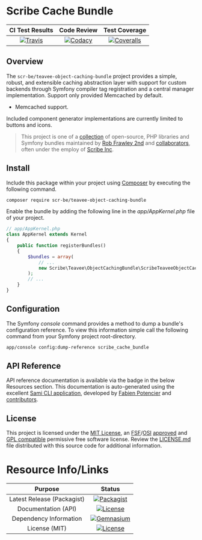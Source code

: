 # Scribe Cache Bundle

| CI Test Results | Code Review     | Test Coverage   |
|:---------------:|:---------------:|:---------------:|
| [![Travis](https://scr.be/teavee-object-caching-bundle/travis_shield)](https://scr.be/teavee-object-caching-bundle/travis) | [![Codacy](https://scr.be/teavee-object-caching-bundle/codacy_shield)](https://scr.be/teavee-object-caching-bundle/codacy) | [![Coveralls](https://scr.be/teavee-object-caching-bundle/coveralls_shield)](https://scr.be/teavee-object-caching-bundle/coveralls) |

## Overview

The `scr-be/teavee-object-caching-bundle` project provides a simple, robust, and extensible caching abstraction
layer with support for custom backends through Symfony compiler tag registration and a central manager implementation.
Support only provided Memcached by default.

- Memcached support.

Included component generator implementations are currently limited to buttons
and icons.

> This project is one of a [collection](https://src.run) of open-source, PHP
> libraries and Symfony bundles maintained by [Rob Frawley 2nd](https://scr.be/rmf)
> and [collaborators](https://github.com/scr-be/teavee-object-caching-bundle/graphs/contributors),
> often under the employ of [Scribe Inc](https://scr.be/).

## Install

Include this package within your project using [Composer](https://getcomposer.com)
by executing the following command.

```bash
composer require scr-be/teavee-object-caching-bundle
```

Enable the bundle by adding the following line in the *app/AppKernel.php* file
of your project.

```php
// app/AppKernel.php
class AppKernel extends Kernel
{
    public function registerBundles()
    {
        $bundles = array(
            // ...
            new Scribe\Teavee\ObjectCachingBundle\ScribeTeaveeObjectCachingBundle(),
        );
        // ...
    }
}
```

## Configuration

The Symfony *console* command provides a method to dump a bundle's configuration
reference. To view this information simple call the following command from your
Symfony project root-directory.

```bash
app/console config:dump-reference scribe_cache_bundle
```

## API Reference

API reference documentation is available via the badge in the below Resources
section. This documentation is auto-generated using the excellent
[Sami CLI application](https://github.com/FriendsOfPHP/Sami), developed by
[Fabien Potencier](https://github.com/fabpot) and
[contributors](https://github.com/FriendsOfPHP/Sami/graphs/contributors).

## License

This project is licensed under the
[MIT License](https://github.com/scr-be/teavee-object-caching-bundle/blob/master/LICENSE.md), an
[FSF](https://en.wikipedia.org/wiki/Free_Software_Foundation)/[OSI](https://en.wikipedia.org/wiki/Open_Source_Initiative)
[approved](https://en.wikipedia.org/wiki/Comparison_of_free_and_open-source_software_licenses#Approvals) and
[GPL compatible](https://en.wikipedia.org/wiki/GNU_General_Public_License#Compatibility_and_multi-licensing)
permissive free software license. Review the
[LICENSE.md](https://github.com/scr-be/teavee-object-caching-bundle/blob/master/LICENSE.md)
file distributed with this source code for additional information.

# Resource Info/Links

| Purpose | Status |
|:-------:|:------:|
| Latest Release (Packagist) | [![Packagist](https://scr.be/teavee-object-caching-bundle/packagist_shield)](https://scr.be/teavee-object-caching-bundle/packagist) |
| Documentation (API)        | [![License](https://scr.be/teavee-object-caching-bundle/api_shield)](https://scr.be/teavee-object-caching-bundle/api) |
| Dependency Information     | [![Gemnasium](https://scr.be/teavee-object-caching-bundle/gemnasium_shield)](https://scr.be/teavee-object-caching-bundle/gemnasium) |
| License (MIT)              | [![License](https://scr.be/teavee-object-caching-bundle/license_shield)](https://scr.be/teavee-object-caching-bundle/license) |
